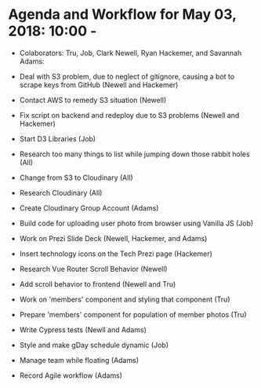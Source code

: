 # Agenda and Workflow for May 03, 2018: 10:00 - 

* Colaborators: Tru, Job, Clark Newell, Ryan Hackemer, and Savannah Adams:

* Deal with S3 problem, due to neglect of gitignore, causing a bot to scrape keys from GitHub (Newell and Hackemer)

* Contact AWS to remedy S3 situation (Newell)

* Fix script on backend and redeploy due to S3 problems (Newell and Hackemer)

* Start D3 Libraries (Job)

* Research too many things to list while jumping down those rabbit holes (All)

* Change from S3 to Cloudinary (All)

* Research Cloudinary (All)

* Create Cloudinary Group Account (Adams)

* Build code for uploading user photo from browser using Vanilla JS (Job)

* Work on Prezi Slide Deck (Newell, Hackemer, and Adams)

* Insert technology icons on the Tech Prezi page (Hackemer)

* Research Vue Router Scroll Behavior (Newell)

* Add scroll behavior to frontend (Newell and Tru)

* Work on 'members' component and styling that component (Tru)

* Prepare 'members' component for population of member photos (Tru)

* Write Cypress tests (Newll and Adams)

* Style and make gDay schedule dynamic (Job)

* Manage team while floating (Adams)

* Record Agile workflow (Adams)